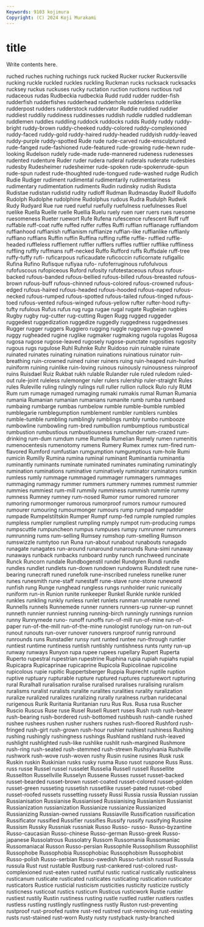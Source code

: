 ```yaml
---
Keywords: 9103 kojimura
Copyright: (C) 2024 Koji Murakami
---
```


# title

Write contents here.



 ruched ruches ruching ruchings ruck rucked
Rucker rucker Ruckersville rucking ruckle ruckled ruckles ruckling Ruckman rucks
rucksack rucksacks rucksey ruckus ruckuses rucky ructation ruction ructions ructious
rud rudaceous rudas Rudbeckia rudbeckia Rudd rudd rudder rudder-fish rudderfish
rudderfishes rudderhead rudderhole rudderless rudderlike rudderpost rudders rudderstock ruddervator Ruddie
ruddied ruddier ruddiest ruddily ruddiness ruddinesses ruddish ruddle ruddled ruddleman
ruddlemen ruddles ruddling ruddock ruddocks rudds Ruddy ruddy ruddy-bright ruddy-brown
ruddy-cheeked ruddy-colored ruddy-complexioned ruddy-faced ruddy-gold ruddy-haired ruddy-headed ruddyish ruddy-leaved ruddy-purple
ruddy-spotted Rude rude rude-carved rude-ensculptured rude-fanged rude-fashioned rude-featured rude-growing rude-hewn
rude-looking Rudelson rudely rude-made rude-mannered rudeness rudenesses rudented rudenture Ruder
ruder rudera ruderal ruderals ruderate rudesbies rudesby Rudesheimer rudesheimer rude-spoken
rude-spokenrude-spun rude-spun rudest rude-thoughted rude-tongued rude-washed rudge Rudich Rudie Rudiger
rudiment rudimental rudimentarily rudimentariness rudimentary rudimentation rudiments Rudin rudinsky rudish
Rudista Rudistae rudistan rudistid rudity rudloff Rudman Rudmasday Rudolf Rudolfo
Rudolph Rudolphe rudolphine Rudolphus rudous Rudra Rudulph Rudwik Rudy Rudyard
Rue rue rued rueful ruefully ruefulness ruefulnesses Ruel ruelike Ruella
Ruelle ruelle Ruellia Ruelu ruely ruen ruer ruers rues ruesome
ruesomeness Rueter ruewort Rufe Rufena rufescence rufescent Ruff ruff ruffable
ruff-coat ruffe ruffed ruffer ruffes Ruffi ruffian ruffianage ruffiandom ruffianhood
ruffianish ruffianism ruffianize ruffian-like ruffianlike ruffianly ruffiano ruffians Ruffin ruffin
Ruffina ruffing ruffle ruffle- ruffled ruffle-headed ruffleless rufflement ruffler rufflers
ruffles rufflier rufflike ruffliness ruffling ruffly ruffmans ruff-necked Ruffo Rufford
ruffs Ruffsdale ruff-tree ruffy-tuffy rufi- ruficarpous ruficaudate ruficoccin ruficornate rufigallic
Rufina Rufino Rufisque rufiyaa rufo- rufoferruginous rufofulvous rufofuscous rufopiceous Ruford
rufosity rufotestaceous rufous rufous-backed rufous-banded rufous-bellied rufous-billed rufous-breasted rufous-brown rufous-buff
rufous-chinned rufous-colored rufous-crowned rufous-edged rufous-haired rufous-headed rufous-hooded rufous-naped rufous-necked rufous-rumped
rufous-spotted rufous-tailed rufous-tinged rufous-toed rufous-vented rufous-winged rufous-yellow rufter rufter-hood rufty-tufty
rufulous Rufus rufus rug ruga rugae rugal rugate Rugbeian rugbies
Rugby rugby rug-cutter rug-cutting Rugen Rugg rugged ruggeder ruggedest ruggedization
ruggedize ruggedly ruggedness ruggednesses Rugger rugger ruggers Ruggiero rugging ruggle
ruggown rug-gowned ruggy rugheaded rugine ruglike rugmaker rugmaking rugola rugolas
Rugosa rugosa rugose rugose-leaved rugosely rugose-punctate rugosities rugosity rugous rugs
rugulose Ruhl Ruhnke Ruhr Ruidoso ruin ruinable ruinate ruinated ruinates
ruinating ruination ruinations ruinatious ruinator ruin-breathing ruin-crowned ruined ruiner ruiners
ruing ruin-heaped ruin-hurled ruiniform ruining ruinlike ruin-loving ruinous ruinously ruinousness
ruinproof ruins Ruisdael Ruiz Rukbat rukh rulable Rulander rule ruled
ruledom ruled-out rule-joint ruleless rulemonger ruler rulers rulership ruler-straight Rules
rules Ruleville ruling rulingly rulings rull ruller rullion rullock Rulo
ruly RUM Rum rum rumage rumaged rumaging rumaki rumakis rumal
Ruman Rumania rumania Rumanian rumanian rumanians rumanite rumb rumba rumbaed
rumbaing rumbarge rumbas rumbelow rumble rumble-bumble rumbled rumblegarie rumblegumption rumblement
rumbler rumblers rumbles rumble-tumble rumbling rumblingly rumblings rumbly rumbo rumbooze
rumbowline rumbowling rum-bred rumbullion rumbumptious rumbustical rumbustion rumbustious rumbustiousness rumchunder
rum-crazed rum-drinking rum-dum rumdum rume Rumelia Rumelian Rumely rumen rumenitis
rumenocentesis rumenotomy rumens Rumery Rumex rumex rum-fired rum-flavored Rumford rumfustian
rumgumption rumgumptious rum-hole Rumi rumicin Rumilly Rumina rumina ruminal ruminant
Ruminantia ruminantia ruminantly ruminants ruminate ruminated ruminates ruminating ruminatingly rumination
ruminations ruminative ruminatively ruminator ruminators rumkin rumless rumly rummage rummaged
rummager rummagers rummages rummaging rummagy rummer rummers rummery rummes rummest
rummier rummies rummiest rum-mill rummily rumminess rummish rummle rummy rumness
Rumney rumney rum-nosed Rumor rumor rumored rumorer rumoring rumormonger rumorous
rumorproof rumors rumour rumoured rumourer rumouring rumourmonger rumours rump rumpad
rumpadder rumpade Rumpelstiltskin Rumper Rumpf rump-fed rumple rumpled rumples rumpless
rumplier rumpliest rumpling rumply rumpot rum-producing rumps rumpscuttle rumpuncheon rumpus
rumpuses rumpy rumrunner rumrunners rumrunning rums rum-selling Rumsey rumshop rum-smelling
Rumson rumswizzle rumtytoo run Runa run-about runabout runabouts runagado runagate
runagates run-around runaround runarounds Runa-simi runaway runaways runback runbacks runboard
runby runch runchweed runcinate Runck Runcorn rundale Rundbogenstil rundel Rundgren
Rundi rundle rundles rundlet rundlets run-down rundown rundowns Rundstedt rune
rune-bearing runecraft runed runefolk rune-inscribed runeless runelike runer runes runesmith
rune-staff runestaff rune-stave rune-stone runeword runfish rung Runge runghead rungless
rungs runholder runic runically runiform run-in Runion runite runkeeper Runkel
Runkle runkle runkled runkles runkling runkly runless runlet runlets runman
runnable runnel Runnells runnels Runnemede runner runners runners-up runner-up runnet
runneth runnier runniest running running-birch runningly runnings runnion runny Runnymede
runo- runoff runoffs run-of-mill run-of-mine run-of-paper run-of-the-mill run-of-the-mine runologist runology
run-on run-out runout runouts run-over runover runovers runproof runrig runround
runrounds runs Runstadler runsy runt runted runtee run-through runtier runtiest
runtime runtiness runtish runtishly runtishness runts runty run-up runway runways
Runyon rupa rupee rupees rupellary Rupert Ruperta Ruperto rupestral rupestrian
rupestrine Ruphina rupia rupiah rupiahs rupial Rupicapra Rupicaprinae rupicaprine Rupicola
Rupicolinae rupicoline rupicolous rupie rupitic Ruppertsberger Ruppia Ruprecht ruptile ruption
ruptive ruptuary rupturable rupture ruptured ruptures rupturewort rupturing rural Ruralhall
ruralisation ruralise ruralised ruralises ruralising ruralism ruralisms ruralist ruralists ruralite
ruralites ruralities rurality ruralization ruralize ruralized ruralizes ruralizing rurally ruralness
rurban ruridecanal rurigenous Rurik Ruritania Ruritanian ruru Rus Rus. Rusa
rusa Ruscher Ruscio Ruscus Ruse ruse Rusel Rusell Rusert ruses
Rush rush rush-bearer rush-bearing rush-bordered rush-bottomed rushbush rush-candle rushed rushee
rushees rushen rusher rushers rushes rush-floored Rushford rush-fringed rush-girt rush-grown
rush-hour rushier rushiest rushiness Rushing rushing rushingly rushingness rushings Rushland
rushland rush-leaved rushlight rushlighted rush-like rushlike rushlit rush-margined Rushmore rush-ring
rush-seated rush-stemmed rush-strewn Rushsylvania Rushville rushwork rush-wove rush-woven rushy Rusin
rusine rusines Rusk rusk Ruskin ruskin Ruskinian rusks rusky rusma
Ruso rusot ruspone Russ Russ. russ russe Russel russel russelet
Russelia Russell russell Russellite Russellton Russellville Russelyn Russene Russes russet
russet-backed russet-bearded russet-brown russet-coated russet-colored russet-golden russet-green russeting russetish russetlike
russet-pated russet-robed russet-roofed russets russetting russety Russi Russia russia Russian
russian Russianisation Russianise Russianised Russianising Russianism Russianist Russianization russianization Russianize
russianize Russianized Russianizing Russian-owned russians Russiaville Russification russification Russificator russified
Russifier russifies Russify russify russifying Russine Russism Russky Russniak russniak
Russo Russo- russo- Russo-byzantine Russo-caucasian Russo-chinese Russo-german Russo-greek Russo-japanese Russolatrous
Russolatry Russom Russomania Russomaniac Russomaniacal Russon Russo-persian Russophile Russophilism Russophilist
Russophobe Russophobia Russophobiac Russophobism Russophobist Russo-polish Russo-serbian Russo-swedish Russo-turkish russud
Russula russula Rust rust rustable Rustburg rust-cankered rust-colored rust-complexioned rust-eaten
rusted rustful rustic rustical rustically rusticalness rusticanum rusticate rusticated rusticates
rusticating rustication rusticator rusticators Rustice rusticial rusticism rusticities rusticity rusticize
rusticly rusticness rusticoat rustics rusticum Rusticus rusticwork Rustie rustier rustiest
rustily Rustin rustiness rusting rustle rustled rustler rustlers rustles rustless
rustling rustlingly rustlingness rustly Ruston rust-preventing rustproof rust-proofed rustre rust-red
rustred rust-removing rust-resisting rusts rust-stained rust-worn Rusty rusty rustyback rusty-branched
